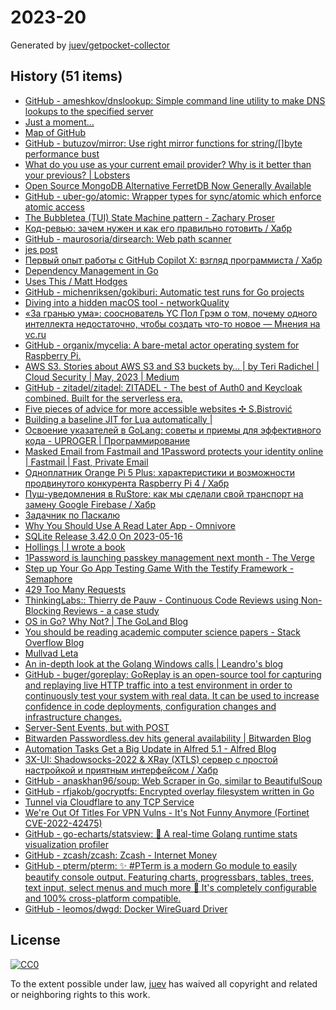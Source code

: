 # 2023-20

Generated by [juev/getpocket-collector](https://github.com/juev/getpocket-collector)

## History (51 items)

- [GitHub - ameshkov/dnslookup: Simple command line utility to make DNS lookups to the specified server](https://github.com/ameshkov/dnslookup)
- [Just a moment...](https://medium.com/@deckarep/the-go-1-19-atomic-wrappers-and-why-to-use-them-ae14c1177ad8)
- [Map of GitHub](https://anvaka.github.io/map-of-github/)
- [GitHub - butuzov/mirror: Use right mirror functions for string/[]byte performance bust](https://github.com/butuzov/mirror)
- [What do you use as your current email provider? Why is it better than your previous? | Lobsters](https://lobste.rs/s/ijenlh/what_do_you_use_as_your_current_email)
- [Open Source MongoDB Alternative FerretDB Now Generally Available](https://www.infoq.com/news/2023/05/ferretdb-mongodb-ga/)
- [GitHub - uber-go/atomic: Wrapper types for sync/atomic which enforce atomic access](https://github.com/uber-go/atomic)
- [The Bubbletea (TUI) State Machine pattern - Zachary Proser](https://www.zackproser.com/blog/bubbletea-state-machine)
- [Код-ревью: зачем нужен и как его правильно готовить / Хабр](https://habr.com/ru/companies/yandex_praktikum/articles/734568/)
- [GitHub - maurosoria/dirsearch: Web path scanner](https://github.com/maurosoria/dirsearch)
- [jes post](https://j3s.sh/thought/vore-a-new-rss-feed-reader.html)
- [Первый опыт работы с GitHub Copilot X: взгляд программиста / Хабр](https://habr.com/ru/companies/ispmanager/articles/734990/)
- [Dependency Management in Go](https://blog.manel.in/posts/go-deps)
- [Uses This / Matt Hodges](https://usesthis.com/interviews/matt.hodges)
- [GitHub - michenriksen/gokiburi: Automatic test runs for Go projects](https://github.com/michenriksen/gokiburi)
- [Diving into a hidden macOS tool - networkQuality](https://cyberhost.uk/the-hidden-macos-speedtest-tool-networkquality/)
- [«За гранью ума»: сооснователь YC Пол Грэм о том, почему одного интеллекта недостаточно, чтобы создать что-то новое — Мнения на vc.ru](https://vc.ru/opinions/309104-za-granyu-uma-soosnovatel-yc-pol-grem-o-tom-pochemu-odnogo-intellekta-nedostatochno-chtoby-sozdat-chto-to-novoe)
- [GitHub - organix/mycelia: A bare-metal actor operating system for Raspberry Pi.](https://github.com/organix/mycelia)
- [AWS S3. Stories about AWS S3 and S3 buckets by… | by Teri Radichel | Cloud Security | May, 2023 | Medium](https://medium.com/cloud-security/aws-s3-814d0e2af4ab)
- [GitHub - zitadel/zitadel: ZITADEL - The best of Auth0 and Keycloak combined. Built for the serverless era.](https://github.com/zitadel/zitadel)
- [Five pieces of advice for more accessible websites ✣ S.Bistrović](https://www.silvestar.codes/articles/five-pieces-of-advice-for-more-accessible-websites/)
- [Building a baseline JIT for Lua automatically |](https://sillycross.github.io/2023/05/12/2023-05-12/)
- [Освоение указателей в GoLang: советы и приемы для эффективного кода - UPROGER | Программирование](https://uproger.com/osvoenie-ukazatelej-v-golang-sovety-i-priemy-dlya-effektivnogo-koda/)
- [Masked Email from Fastmail and 1Password protects your identity online | Fastmail | Fast, Private Email](https://www.fastmail.com/blog/masked-email-from-fastmail-and-1password-protects-your-identity-online/)
- [Одноплатник Orange Pi 5 Plus: характеристики и возможности продвинутого конкурента Raspberry Pi 4 / Хабр](https://habr.com/ru/companies/selectel/articles/734860/)
- [Пуш-уведомления в RuStore: как мы сделали свой транспорт на замену Google Firebase / Хабр](https://habr.com/ru/companies/oleg-bunin/articles/728516/)
- [Задачник по Паскалю](https://grishaev.me/pascal-exercises/)
- [Why You Should Use A Read Later App - Omnivore](https://blog.omnivore.app/p/why-you-should-use-a-read-later-app)
- [SQLite Release 3.42.0 On 2023-05-16](https://sqlite.org/releaselog/3_42_0.html)
- [Hollings | I wrote a book](https://hollings.io/book/)
- [1Password is launching passkey management next month - The Verge](https://www.theverge.com/2023/5/16/23725223/1password-passkey-date-password-manager)
- [Step up Your Go App Testing Game With the Testify Framework - Semaphore](https://semaphoreci.com/blog/testify-go)
- [429 Too Many Requests](https://jack-vanlightly.com/blog/2023/5/15/kafka-vs-redpanda-performance-do-the-claims-add-up)
- [ThinkingLabs:: Thierry de Pauw - Continuous Code Reviews using Non-Blocking Reviews - a case study](https://thinkinglabs.io/articles/2023/05/02/continuous-code-reviews-using-non-blocking-reviews-a-case-study.html)
- [OS in Go? Why Not? | The GoLand Blog](https://blog.jetbrains.com/go/2023/05/16/os-in-go-why-not/)
- [You should be reading academic computer science papers - Stack Overflow Blog](https://stackoverflow.blog/2022/12/30/you-should-be-reading-academic-computer-science-papers/)
- [Mullvad Leta](https://leta.mullvad.net)
- [An in-depth look at the Golang Windows calls | Leandro's blog](https://leandrofroes.github.io/posts/An-in-depth-look-at-Golang-Windows-calls/)
- [GitHub - buger/goreplay: GoReplay is an open-source tool for capturing and replaying live HTTP traffic into a test environment in order to continuously test your system with real data. It can be used to increase confidence in code deployments, configuration changes and infrastructure changes.](https://github.com/buger/goreplay)
- [Server-Sent Events, but with POST](https://solovyov.net/blog/2023/eventsource-post/)
- [Bitwarden Passwordless.dev hits general availability | Bitwarden Blog](https://bitwarden.com/blog/bitwarden-passwordless-dev-hits-general-availability/)
- [Automation Tasks Get a Big Update in Alfred 5.1 - Alfred Blog](https://www.alfredapp.com/blog/tips-and-tricks/automation-tasks-big-update-in-5.1/)
- [3X-UI: Shadowsocks-2022 & XRay (XTLS) сервер с простой настройкой и приятным интерфейсом / Хабр](https://habr.com/ru/articles/735536/)
- [GitHub - anaskhan96/soup: Web Scraper in Go, similar to BeautifulSoup](https://github.com/anaskhan96/soup)
- [GitHub - rfjakob/gocryptfs: Encrypted overlay filesystem written in Go](https://github.com/rfjakob/gocryptfs)
- [Tunnel via Cloudflare to any TCP Service](https://iq.thc.org/tunnel-via-cloudflare-to-any-tcp-service)
- [We're Out Of Titles For VPN Vulns - It's Not Funny Anymore (Fortinet CVE-2022-42475)](https://labs.watchtowr.com/fortinet-no-more-funny-titles-cve-2022-42475/)
- [GitHub - go-echarts/statsview: 🚀 A real-time Golang runtime stats visualization profiler](https://github.com/go-echarts/statsview)
- [GitHub - zcash/zcash: Zcash - Internet Money](https://github.com/zcash/zcash)
- [GitHub - pterm/pterm: ✨ #PTerm is a modern Go module to easily beautify console output. Featuring charts, progressbars, tables, trees, text input, select menus and much more 🚀 It's completely configurable and 100% cross-platform compatible.](https://github.com/pterm/pterm)
- [GitHub - leomos/dwgd: Docker WireGuard Driver](https://github.com/leomos/dwgd)

## License

[![CC0](https://mirrors.creativecommons.org/presskit/buttons/88x31/svg/cc-zero.svg)](https://creativecommons.org/publicdomain/zero/1.0/)

To the extent possible under law, [juev](https://github.com/juev) has waived all copyright and related or neighboring rights to this work.
